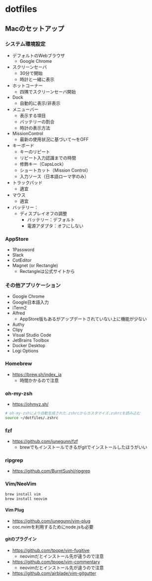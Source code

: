 # dotfiles

## Macのセットアップ

### システム環境設定

* デフォルトのWebブラウザ
  * Google Chrome
* スクリーンセーバ
  * 30分で開始
  * 時計と一緒に表示
* ホットコーナー
  * 四隅でスクリーンセーバ開始
* Dock
  * 自動的に表示/非表示
* メニューバー
  * 表示する項目
  * バッテリーの割合
  * 時計の表示方法
* MissionControl
  * 最新の使用状況に基づいて〜をOFF
* キーボード
  * キーのリピート
  * リピート入力認識までの時間
  * 修飾キー（CapsLock）
  * ショートカット（Mission Control）
  * 入力ソース（日本語ローマ字のみ）
* トラックパッド
  * 適宜
* マウス
  * 適宜
* バッテリー：
  * ディスプレイオフの調整
    * バッテリー：デフォルト
    * 電源アダプタ：オフにしない

### AppStore

* 1Password
* Slack
* CotEditor
* Magnet (or Rectangle)
  * Rectangleは公式サイトから

### その他アプリケーション

* Google Chrome
* Google日本語入力
* iTerm2
* Alfred
  * AppStore版もあるがアップデートされていない上に機能が少ない
* Authy
* Clipy
* Visual Studio Code
* JetBrains Toolbox
* Docker Desktop
* Logi Options

### Homebrew

* https://brew.sh/index_ja
  * 時間かかるので注意

### oh-my-zsh

* https://ohmyz.sh/

```bash
# oh-my-zshにより自動生成された.zshrcからカスタマイズ.zshrcを読み込む
source ~/dotfiles/.zshrc
```

### fzf

* https://github.com/junegunn/fzf
  * brewでもインストールできるがgitでインストールしたほうがいい

### ripgrep

* https://github.com/BurntSushi/ripgrep

### Vim/NeoVim

```bash
brew install vim
brew install neovim
```

#### Vim Plug

* https://github.com/junegunn/vim-plug
* coc.nvimを利用するためにnode.jsも必要

#### gitのプラグイン

* https://github.com/tpope/vim-fugitive
  * neovimだとインストール先が違うので注意
* https://github.com/tpope/vim-commentary
  * neovimだとインストール先が違うので注意
* https://github.com/airblade/vim-gitgutter

